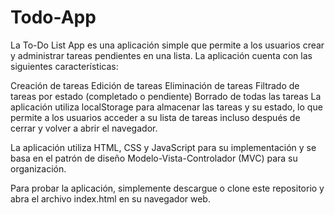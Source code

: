 # Todo-App

La To-Do List App es una aplicación simple que permite a los usuarios crear y administrar tareas pendientes en una lista. La aplicación cuenta con las siguientes características:

Creación de tareas
Edición de tareas
Eliminación de tareas
Filtrado de tareas por estado (completado o pendiente)
Borrado de todas las tareas
La aplicación utiliza localStorage para almacenar las tareas y su estado, lo que permite a los usuarios acceder a su lista de tareas incluso después de cerrar y volver a abrir el navegador.

La aplicación utiliza HTML, CSS y JavaScript para su implementación y se basa en el patrón de diseño Modelo-Vista-Controlador (MVC) para su organización.

Para probar la aplicación, simplemente descargue o clone este repositorio y abra el archivo index.html en su navegador web.

